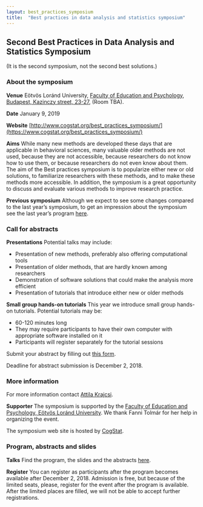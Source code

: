 ```yaml
---
layout: best_practices_symposium
title:  "Best practices in data analysis and statistics symposium"
---
```

## Second Best Practices in Data Analysis and Statistics Symposium

(It is the second symposium, not the second best solutions.)

### About the symposium

__Venue__ Eötvös Loránd University, [Faculty of Education and Psychology](https://www.ppk.elte.hu/en), [Budapest, Kazinczy street, 23-27](https://www.google.hu/maps/place/E%C3%B6tv%C3%B6s+Lor%C3%A1nd+University+Faculty+of+Education+and+Psychology/@47.4974725,19.0570867,15.36z/data=!4m5!3m4!1s0x0:0x1e0c4e20afde6337!8m2!3d47.4982569!4d19.0626694), (Room TBA).

__Date__ January 9, 2019

__Website__ [http://www.cogstat.org/best_practices_symposium/](https://www.cogstat.org/best_practices_symposium/)

__Aims__ While many new methods are developed these days that are applicable in behavioral sciences, many valuable older methods are not used, because they are not accessible, because researchers do not know how to use them, or because researchers do not even know about them. The aim of the Best practices symposium is to popularize either new or old solutions, to familiarize researchers with these methods, and to make these methods more accessible. In addition, the symposium is a great opportunity to discuss and evaluate various methods to improve research practice.

__Previous symposium__ Although we expect to see some changes compared to the last year’s symposium, to get an impression about the symposium see the last year’s program [here](2017/index.html).

### Call for abstracts

__Presentations__ Potential talks may include:
* Presentation of new methods, preferably also offering computational tools
* Presentation of older methods, that are hardly known among researchers
* Demonstration of software solutions that could make the analysis more efficient
* Presentation of tutorials that introduce either new or older methods

__Small group hands-on tutorials__ This year we introduce small group hands-on tutorials. Potential tutorials may be:
* 60-120 minutes long
* They may require participants to have their own computer with appropriate software installed on it
* Participants will register separately for the tutorial sessions

Submit your abstract by filling out [this form](https://goo.gl/forms/BEntBnJkGGDztSfh2).

Deadline for abstract submission is December 2, 2018.

### More information

For more information contact [Attila Krajcsi](mailto:krajcsi.attila@ppk.elte.hu).

__Supporter__ The symposium is supported by the [Faculty of Education and Psychology, Eötvös Loránd University](https://www.ppk.elte.hu/en). We thank Fanni Tolmár for her help in organizing the event.

The symposium web site is hosted by [CogStat](https://www.cogstat.org).

### Program, abstracts and slides

__Talks__ Find the program, the slides and the abstracts [here](program.html).

__Register__ You can register as participants after the program becomes available after December 2, 2018. Admission is free, but because of the limited seats, please, register for the event after the program is available. [](https://goo.gl/forms/yTdCaygbhpg60WMC2) After the limited places are filled, we will not be able to accept further registrations.

<div class='four spacing'></div>
